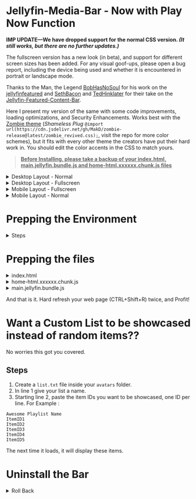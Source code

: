 # Jellyfin-Media-Bar - Now with Play Now Function

**IMP UPDATE—We have dropped support for the normal CSS version. _(It still works, but there are no further updates.)_** 

The fullscreen version has a new look (in beta), and support for different screen sizes has been added. For any visual goof-ups, please open a bug report, including the device being used and whether it is encountered in portrait or landscape mode.


Thanks to the Man, the Legend [BobHasNoSoul](https://github.com/BobHasNoSoul) for his work on the [jellyfinfeatured](https://github.com/BobHasNoSoul/jellyfin-featured) and [SethBacon](https://forum.jellyfin.org/u-sethbacon) and [TedHinklater](https://github.com/tedhinklater) for their take on the [Jellyfin-Featured-Content-Bar](https://github.com/tedhinklater/Jellyfin-Featured-Content-Bar). 

Here I present my version of the same with some code improvements, loading optimizations, and Security Enhancements. Works best with the [Zombie theme](https://github.com/MakD/zombie-release) (_Shameless Plug_ `@import url(https://cdn.jsdelivr.net/gh/MakD/zombie-release@latest/zombie_revived.css);`, visit the repo for more color schemes), but it fits with every other theme the creators have put their hard work in. You should edit the color accents in the CSS to match yours.



> <ins>**Before Installing, please take a backup of your index.html, main.jellyfin.bundle.js and home-html.xxxxxx.chunk.js files**<ins>

<details>
<summary> Desktop Layout - Normal </summary>
  
![Jellyfin Desktop Layout](https://raw.githubusercontent.com/MakD/Jellyfin-Media-Bar/refs/heads/main/img/Jelly-Web.png)
  
</details>

<details>
<summary> Desktop Layout - Fullscreen </summary>
  
![Jellyfin Desktop Layout](https://raw.githubusercontent.com/MakD/Jellyfin-Media-Bar/refs/heads/main/img/Jelly-Web%20-%20Fullscreen%20Mode.png)

- Download the slideshowpure-fullsreen.css, rename it to `slideshowpure,css`, and replace the default CSS with the full-screen one.
  
</details>

<details>

<summary> Mobile Layout - Fullscreen </summary>
  
![Jellyfin Mobile Layout](https://raw.githubusercontent.com/MakD/Jellyfin-Media-Bar/refs/heads/main/img/Jelly-Mobile-Fullscreen.png)

</details>

<details>
  
<summary> Mobile Layout - Normal </summary>
  
![Jellyfin Mobile Layout](https://raw.githubusercontent.com/MakD/Jellyfin-Media-Bar/refs/heads/main/img/Jelly-Mobile.png)

</details>


# Prepping the Environment

<details>
  
<summary> Steps </summary>

1. Create a folder `avatars` in your `jellyfin-web` folder. (Usually in C:\Program Files\Jellyfin\Server)
2. Download the files `slideshowpure.js` and `slideshowpure.css`
3. Paste them inside the avatars folder created, and you are ready to venture down the rabbit hole.

</details>

# Prepping the files
<details>
  
<summary>index.html</summary>

  1. Navigate to your `jellyfin-web` folder and search for the file index.html. (you can use any code editor, just remember to open with administrator privileges.
  2. Search for `</body></html>`
  3. Just before the `</body`, plug the below code
```
<script>
  (function () {
    // List of CSS selectors for Home buttons
    const buttonSelectors = [
      ".headerHomeButton.barsMenuButton",
      ".css-17c09up",
      ".mainDrawer-scrollContainer > a:nth-child(2)"
    ];

    // Polling interval to check for buttons
    const intervalId = setInterval(function () {
      buttonSelectors.forEach(selector => {
        // Try to find the button
        const homeButton = document.querySelector(selector);

        // If the button is found
        if (homeButton) {
          // Attach the click event listener if not already added
          if (!homeButton.hasAttribute("data-home-handler")) {
            homeButton.addEventListener("click", function (event) {
              event.preventDefault(); // Prevent default behavior if necessary
              window.location.href = "/web/index.html#/home.html";
            });

            // Mark the button as handled
            homeButton.setAttribute("data-home-handler", "true");
          }
        }
      });

      // Stop polling if all buttons are found
      if (buttonSelectors.every(selector => document.querySelector(selector))) {
        clearInterval(intervalId);
      }
    }, 100); // Check every 100ms
  })();
</script>
    <link rel="preload" href="/web/avatars/slideshowpure.css" as="style" />
    <link rel="stylesheet" href="/web/avatars/slideshowpure.css" />
    <script defer src="/web/avatars/slideshowpure.js"></script>
```
</details>

<details>

<summary>home-html.xxxxxx.chunk.js</summary>

1. Similarly, search for `home-html` in the `jellyfin-web` directory. You should be able to see a file named `home-html.xxxxxx.chunk.js` with random numbers in place of the `xxxx`. Open it with any code editor with administrator privileges.
2. Search for `id="homeTab" data-index="0">`
3. Right after the `>`, paste the code block `<div id="slides-container"></div><script>slidesInit()</script>`

</details>

<details>

<summary>main.jellyfin.bundle.js</summary>

1. Similarly, search for `main.jellyfin.bundle.js` in the `jellyfin-web` directory. Open it with any code editor with administrator privileges.
2. Search for `this.playbackManager=e,`
3. Right after the `,`, paste the code block `window.PlaybackManager = this.playbackManager;console.log("PlaybackManager is now globally available:", window.PlaybackManager);`

</details>

And that is it. Hard refresh your web page (CTRL+Shift+R) twice, and Profit!

# Want a Custom List to be showcased instead of random items??

No worries this got you covered. 

## Steps

1. Create a `list.txt` file inside your `avatars` folder.
2. In line 1 give your list a name.
3. Starting line 2, paste the item IDs you want to be showcased, one ID per line. For Example :

```
Awesome Playlist Name
ItemID1
ItemID2
ItemID3
ItemID4
ItemID5
```
The next time it loads, it will display these items.

# Uninstall the Bar

<details>
  
<summary> Roll Back </summary>

Restore the `index.html`, `home-html.xxxxxx.chunk.js`, and `main.jellyfin.bundle.js` and you are good to go!!!

</details>
